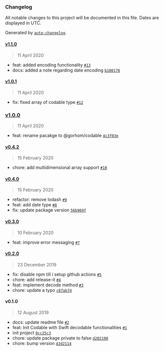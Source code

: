 ### Changelog

All notable changes to this project will be documented in this file. Dates are displayed in UTC.

Generated by [`auto-changelog`](https://github.com/CookPete/auto-changelog).

#### [v1.1.0](https://github.com/gorhom/codable/compare/v1.0.1...v1.1.0)

> 11 April 2020

- feat: added encoding functionality [`#13`](https://github.com/gorhom/codable/pull/13)
- docs: added a note regarding date encoding [`b180176`](https://github.com/gorhom/codable/commit/b1801766c45a74e2dfa6b9df2d8e48c47121d56e)

#### [v1.0.1](https://github.com/gorhom/codable/compare/v1.0.0...v1.0.1)

> 11 April 2020

- fix: fixed array of codable type [`#12`](https://github.com/gorhom/codable/pull/12)

### [v1.0.0](https://github.com/gorhom/codable/compare/v0.4.2...v1.0.0)

> 11 April 2020

- feat: rename pacakge to @gorhom/codable [`4c3f03e`](https://github.com/gorhom/codable/commit/4c3f03ed701429a86e7208d969269b6416c1cc7f)

#### [v0.4.2](https://github.com/gorhom/codable/compare/v0.4.0...v0.4.2)

> 15 February 2020

- chore: add multidimensional array support [`#10`](https://github.com/gorhom/codable/pull/10)

#### [v0.4.0](https://github.com/gorhom/codable/compare/v0.3.0...v0.4.0)

> 15 February 2020

- refactor: remove lodash [`#9`](https://github.com/gorhom/codable/pull/9)
- feat: add date type [`#8`](https://github.com/gorhom/codable/pull/8)
- fix: update package version [`56b969f`](https://github.com/gorhom/codable/commit/56b969fff9b16764818fb4bed36b3b7cb04c0571)

#### [v0.3.0](https://github.com/gorhom/codable/compare/v0.2.0...v0.3.0)

> 10 February 2020

- feat: improve error messaging [`#7`](https://github.com/gorhom/codable/pull/7)

#### [v0.2.0](https://github.com/gorhom/codable/compare/v0.1.0...v0.2.0)

> 23 December 2019

- fix: disable npm till i setup github actions [`#5`](https://github.com/gorhom/codable/pull/5)
- chore: add release-it [`#4`](https://github.com/gorhom/codable/pull/4)
- feat: implement decode method [`#3`](https://github.com/gorhom/codable/pull/3)
- chore: update a typo [`c87ab74`](https://github.com/gorhom/codable/commit/c87ab7429bd55bbfbe84d97ce435dc5dc050b4fc)

#### v0.1.0

> 12 August 2019

- docs: update readme file [`#2`](https://github.com/gorhom/codable/pull/2)
- feat: Init Codable with Swift decodable functionalities  [`#1`](https://github.com/gorhom/codable/pull/1)
- init project [`9cc25c3`](https://github.com/gorhom/codable/commit/9cc25c3e3e8840f7ede177e732016950819d781b)
- chore: update package private to false [`d202190`](https://github.com/gorhom/codable/commit/d202190e3f9be1fd28ca2b55ab69cc1e07088ffd)
- chore: bump version [`43d2114`](https://github.com/gorhom/codable/commit/43d21143710f0bff7961ca1b55601e2a9800111f)
